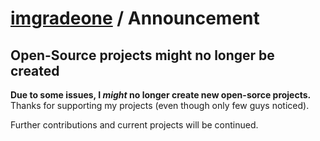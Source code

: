 # [imgradeone](/) / Announcement

## Open-Source projects might no longer be created

**Due to some issues, I *might* no longer create new open-sorce projects.** Thanks for supporting my projects (even though only few guys noticed).

Further contributions and current projects will be continued.